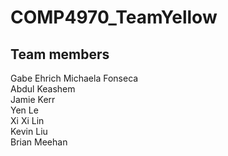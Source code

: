 # COMP4970_TeamYellow

## Team members

Gabe Ehrich
Michaela Fonseca  
Abdul Keashem  
Jamie Kerr  
Yen Le  
Xi Xi Lin  
Kevin Liu  
Brian Meehan  
